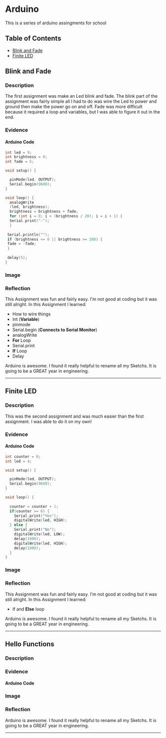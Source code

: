 # Arduino
This is a series of arduino assingments for school
## Table of Contents
* [Blink and Fade](#BlinkandFade)
* [Finite LED](#FiniteLED)

## Blink and Fade 

### Description

The first assignment was make an Led blink and fade. The blink part of the assignment was fairly simple all I had to do was wire the Led to power and ground then make the power go on and off. Fade was more difficult because it required a loop and variables, but I was able to figure it out in the end. 

### Evidence

#### Arduino Code

```C++
int led = 9;
int brightness = 0;
int fade = 5;

void setup() {

  pinMode(led, OUTPUT);
  Serial.begin(9600);
}

void loop() {
  analogWrite
  (led, brightness);
  brightness = brightness + fade;
  for (int i = 0; i < (brightness / 20); i = i + 1) {
  Serial.print("-");
  }
 
 Serial.println("");
 if (brightness <= 0 || brightness >= 200) {
 fade = -fade;
 }
 
 delay(5);
}
```

### Image

### Reflection

This Assignment was fun and fairly easy. I'm not good at coding but it was still alright. In this Assignment I learned:
* How to wire things
* Int (**Variable**)
* pinmode
* Serial.begin (**Connects to Serial Monitor**)
* analogWrite
* **For** Loop
* Serial.print
* **If** Loop
* Delay

Arduino is awesome. I found it really helpful to rename all my Sketchs.  It is going to be a GREAT year in engineering.

---

## Finite LED

### Description

This was the second assignment and was much easier than the first assignment. I was able to do it on my own! 

### Evidence

#### Arduino Code

```C++
int counter = 0;
int led = 4;

void setup() {

  pinMode(led, OUTPUT);
  Serial.begin(9600);
}

void loop() {
  
  counter = counter + 1;
  if(counter >= 6) {
    Serial.print("Yes");
    digitalWrite(led, HIGH);
  } else {
    Serial.print("No");
    digitalWrite(led, LOW);
    delay(1000);
    digitalWrite(led, HIGH);
    delay(1000);
  }
}
```
### Image

### Reflection

This Assignment was fun and fairly easy. I'm not good at coding but it was still alright. In this Assignment I learned:
* If and **Else** loop

Arduino is awesome. I found it really helpful to rename all my Sketchs.  It is going to be a GREAT year in engineering.

---

## Hello Functions 

### Description

### Evidence

#### Arduino Code

### Image

### Reflection


Arduino is awesome. I found it really helpful to rename all my Sketchs.  It is going to be a GREAT year in engineering.

---
